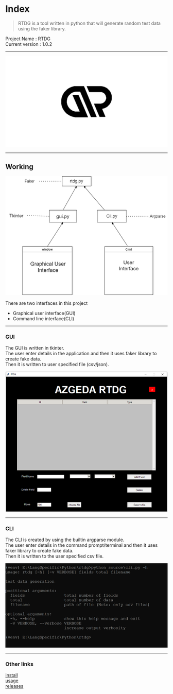 # Index


> RTDG is a tool written in python that will generate random test data using the faker library.

Project Name : RTDG  
Current version : 1.0.2

---

![](https://github.com/Goutham-codes/rtdg/blob/master/docs/img/logoblack.png)

---

## Working

![](https://github.com/Goutham-codes/rtdg/blob/master/docs/img/design1.png)

There are two interfaces in this project
* Graphical user interface(GUI)
* Command line interface(CLI)

---

### GUI

The GUI is written in tkinter.  
The user enter details in the application and then it uses faker library to create fake data.  
Then it is written to user specified file (csv/json).  

![](https://github.com/Goutham-codes/rtdg/blob/master/docs/img/interface.PNG)  

---

### CLI

The CLI is created by using the builtin argparse module.  
The user enter details in the command prompt/terminal and then it uses faker library to create fake data.  
Then it is written to the user specified csv file.  

![](https://github.com/Goutham-codes/rtdg/blob/master/docs/img/cli.PNG)

---

### Other links

[install](https://github.com/Goutham-codes/rtdg/blob/master/docs/install.md)   
[usage](https://github.com/Goutham-codes/rtdg/blob/master/docs/usage.md)   
[releases](https://github.com/Goutham-codes/rtdg/blob/master/docs/releases.md)

